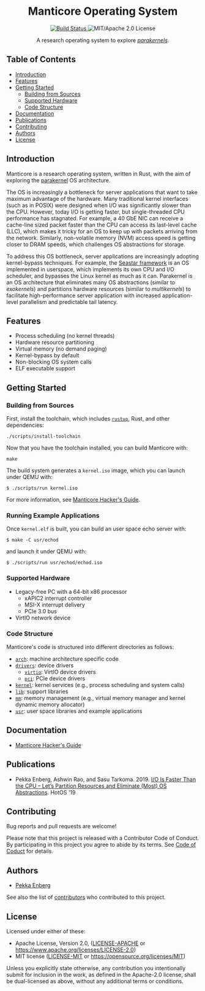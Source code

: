 <h1 align="center"> Manticore Operating System</h1>

<p align="center">
<a href="https://semaphoreci.com/manticore/manticore">
  <img src="https://semaphoreci.com/api/v1/projects/3ee7d6de-333a-4b15-afbc-065e3825778b/1298917/shields_badge.svg" alt="Build Status">
</a>
<img src="https://img.shields.io/badge/license-MIT%2FApache--2.0-blue.svg" alt="MIT/Apache 2.0 License">
</p>

<p align="center">
  A research operating system to explore <a href="http://penberg.org/parakernel-hotos19.pdf"><i>parakernels</i></a>.
</p>

## Table of Contents

* [Introduction](#introduction)
* [Features](#features)
* [Getting Started](#getting-started)
  * [Building from Sources](#building-from-sources)
  * [Supported Hardware](#supported-hardware)
  * [Code Structure](#code-structure)
* [Documentation](#documentation)
* [Publications](#publications)
* [Contributing](#contributing)
* [Authors](#authors)
* [License](#license)

## Introduction

Manticore is a research operating system, written in Rust, with the aim of exploring the [parakernel](http://penberg.org/parakernel-hotos19.pdf) OS architecture.

The OS is increasingly a bottleneck for server applications that want to take maximum advantage of the hardware.
Many traditional kernel interfaces (such as in POSIX) were designed when I/O was significantly slower than the CPU.
However, today I/O is getting faster, but single-threaded CPU performance has stagnated.
For example, a 40 GbE NIC can receive a cache-line sized packet faster than the CPU can access its last-level cache (LLC), which makes it tricky for an OS to keep up with packets arriving from the network.
Similarly, non-volatile memory (NVM) access speed is getting closer to DRAM speeds, which challenges OS abstractions for storage.

To address this OS bottleneck, server applications are increasingly adopting kernel-bypass techniques.
For example, the [Seastar framework](http://seastar.io/) is an OS implemented in userspace, which implements its own CPU and I/O scheduler, and bypasses the Linux kernel as much as it can.
Parakernel is an OS architecture that eliminates many OS abstractions (similar to _exokernels_) and partitions hardware resources (similar to _multikernels_) to facilitate high-performance server application with increased application-level parallelism and predictable tail latency.

## Features

 * Process scheduling (no kernel threads)
 * Hardware resource partitioning
 * Virtual memory (no demand paging)
 * Kernel-bypass by default
 * Non-blocking OS system calls
 * ELF executable support

## Getting Started

### Building from Sources

First, install the toolchain, which includes [`rustup`](https://rustup.rs/), Rust, and other dependencies:

```
./scripts/install-toolchain
```

Now that you have the toolchain installed, you can build Manticore with:

```
make
```

The build system generates a `kernel.iso` image, which you can launch under QEMU with:

```
$ ./scripts/run kernel.iso
```

For more information, see [Manticore Hacker's Guide](HACKING.md).

### Running Example Applications

Once `kernel.elf` is built, you can build an user space echo server with:

```
$ make -C usr/echod
```

and launch it under QEMU with:

```
$ ./scripts/run usr/echod/echod.iso
```

### Supported Hardware

 * Legacy-free PC with a 64-bit x86 processor
   * xAPIC2 interrupt controller
   * MSI-X interrupt delivery
   * PCIe 3.0 bus
 * VirtIO network device

### Code Structure

Manticore's code is structured into different directories as follows:

* [`arch`](./arch): machine architecture specific code
* [`drivers`](./drivers): device drivers
  * [`virtio`](./drivers/virtio): VirtIO device drivers
  * [`pci`](./drivers/pci): PCIe device drivers
* [`kernel`](./kernel): kernel services (e.g., process scheduling and system calls)
* [`lib`](./lib): support libraries
* [`mm`](./mm): memory management (e.g., virtual memory manager and kernel dynamic memory allocator)
* [`usr`](./usr): user space libraries and example applications
  
## Documentation

* [Manticore Hacker's Guide](HACKING.md)

## Publications

* Pekka Enberg, Ashwin Rao, and Sasu Tarkoma. 2019. [I/O Is Faster Than the CPU – Let’s Partition Resources and Eliminate (Most) OS Abstractions](http://penberg.org/parakernel-hotos19.pdf). HotOS '19

## Contributing

Bug reports and pull requests are welcome!

Please note that this project is released with a Contributor Code of Conduct. By participating in this project you agree to abide by its terms. See [Code of Coduct](code-of-conduct.md) for details.

## Authors

* [Pekka Enberg](https://penberg.org)

See also the list of [contributors](https://github.com/penberg/manticore/contributors) who contributed to this project.

## License

Licensed under either of these:

 * Apache License, Version 2.0, ([LICENSE-APACHE](LICENSE-APACHE) or https://www.apache.org/licenses/LICENSE-2.0)
 * MIT license ([LICENSE-MIT](LICENSE-MIT) or https://opensource.org/licenses/MIT)
   
Unless you explicitly state otherwise, any contribution you intentionally submit for inclusion in the work, as defined in the Apache-2.0 license, shall be dual-licensed as above, without any additional terms or conditions.
